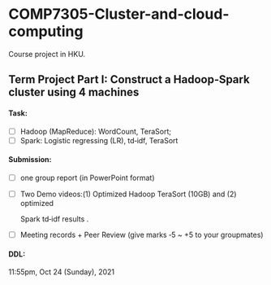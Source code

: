 # COMP7305-Cluster-and-cloud-computing
Course project in HKU.

## Term Project Part I: Construct a Hadoop‐Spark cluster using 4 machines

#### Task:

* [ ] Hadoop (MapReduce): WordCount, TeraSort;
* [ ] Spark: Logistic regressing (LR), td‐idf, TeraSort

#### Submission:

* [ ] one group report (in PowerPoint format)

* [ ] Two Demo videos:(1) Optimized Hadoop TeraSort (10GB) and (2) optimized

  Spark td‐idf results .

* [ ] Meeting records + Peer Review (give marks ‐5 ~ +5 to your groupmates)

#### DDL:

11:55pm, Oct 24 (Sunday), 2021







